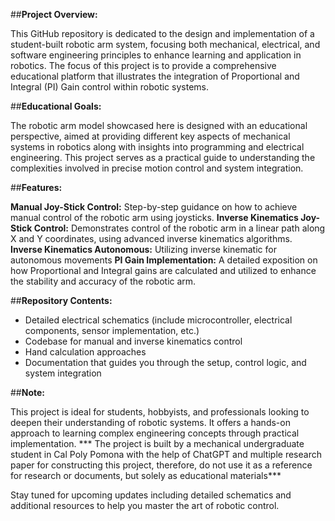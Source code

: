 ##**Project Overview:**

This GitHub repository is dedicated to the design and implementation of a student-built robotic arm system, focusing both mechanical, electrical, and software engineering principles to enhance learning and application in robotics. The focus of this project is to provide a comprehensive educational platform that illustrates the integration of Proportional and Integral (PI) Gain control within robotic systems.

##**Educational Goals:**

The robotic arm model showcased here is designed with an educational perspective, aimed at providing different key aspects of mechanical systems in robotics along with insights into programming and electrical engineering. This project serves as a practical guide to understanding the complexities involved in precise motion control and system integration.

##**Features:**

**Manual Joy-Stick Control:** Step-by-step guidance on how to achieve manual control of the robotic arm using joysticks.
**Inverse Kinematics Joy-Stick Control:** Demonstrates control of the robotic arm in a linear path along X and Y coordinates, using advanced inverse kinematics algorithms.
**Inverse Kinematics Autonomous:** Utilizing inverse kinematic for autonomous movements
**PI Gain Implementation:** A detailed exposition on how Proportional and Integral gains are calculated and utilized to enhance the stability and accuracy of the robotic arm.

##**Repository Contents:**

- Detailed electrical schematics (include microcontroller, electrical components, sensor implementation, etc.)
- Codebase for manual and inverse kinematics control
- Hand calculation approaches
- Documentation that guides you through the setup, control logic, and system integration

##**Note:**

This project is ideal for students, hobbyists, and professionals looking to deepen their understanding of robotic systems. It offers a hands-on approach to learning complex engineering concepts through practical implementation.
*** The project is built by a mechanical undergraduate student in Cal Poly Pomona with the help of ChatGPT and multiple research paper for constructing this project, therefore, do not use it as a reference for research or documents, but solely as educational materials***

Stay tuned for upcoming updates including detailed schematics and additional resources to help you master the art of robotic control.
